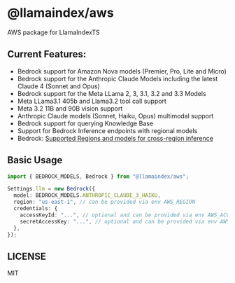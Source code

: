 # @llamaindex/aws

AWS package for LlamaIndexTS

## Current Features:

- Bedrock support for Amazon Nova models (Premier, Pro, Lite and Micro)
- Bedrock support for the Anthropic Claude Models including the latest Claude 4 (Sonnet and Opus)
- Bedrock support for the Meta LLama 2, 3, 3.1, 3.2 and 3.3 Models
- Meta LLama3.1 405b and Llama3.2 tool call support
- Meta 3.2 11B and 90B vision support
- Anthropic Claude models (Sonnet, Haiku, Opus) multimodal support
- Bedrock support for querying Knowledge Base
- Support for Bedrock Inference endpoints with regional models
- Bedrock: [Supported Regions and models for cross-region inference](https://docs.aws.amazon.com/bedrock/latest/userguide/cross-region-inference-support.html)

## Basic Usage

```ts
import { BEDROCK_MODELS, Bedrock } from "@llamaindex/aws";

Settings.llm = new Bedrock({
  model: BEDROCK_MODELS.ANTHROPIC_CLAUDE_3_HAIKU,
  region: "us-east-1", // can be provided via env AWS_REGION
  credentials: {
    accessKeyId: "...", // optional and can be provided via env AWS_ACCESS_KEY_ID
    secretAccessKey: "...", // optional and can be provided via env AWS_SECRET_ACCESS_KEY
  },
});
```

## LICENSE

MIT
